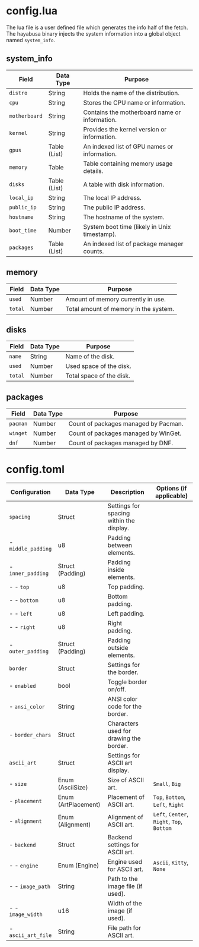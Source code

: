 # config.lua

The lua file is a user defined file which generates the info half of the fetch.\
The hayabusa binary injects the system information into a global object named `system_info`.

## system_info
| Field         | Data Type    | Purpose                                       |
|---------------|--------------|-----------------------------------------------|
| `distro`      | String       | Holds the name of the distribution.           |
| `cpu`         | String       | Stores the CPU name or information.           |
| `motherboard` | String       | Contains the motherboard name or information. |
| `kernel`      | String       | Provides the kernel version or information.   |
| `gpus`        | Table (List) | An indexed list of GPU names or information.  |
| `memory`      | Table        | Table containing memory usage details.        |
| `disks`       | Table (List) | A table with disk information.                |
| `local_ip`    | String       | The local IP address.                         |
| `public_ip`   | String       | The public IP address.                        |
| `hostname`    | String       | The hostname of the system.                   |
| `boot_time`   | Number       | System boot time (likely in Unix timestamp).  |
| `packages`    | Table (List) | An indexed list of package manager counts.    |

## memory
| Field   | Data Type | Purpose                               |
|---------|-----------|---------------------------------------|
| `used`  | Number    | Amount of memory currently in use.    |
| `total` | Number    | Total amount of memory in the system. |

## disks
| Field   | Data Type | Purpose                  |
|---------|-----------|--------------------------|
| `name`  | String    | Name of the disk.        |
| `used`  | Number    | Used space of the disk.  |
| `total` | Number    | Total space of the disk. |

## packages
| Field    | Data Type | Purpose                              |
|----------|-----------|--------------------------------------|
| `pacman` | Number    | Count of packages managed by Pacman. |
| `winget` | Number    | Count of packages managed by WinGet. |
| `dnf`    | Number    | Count of packages managed by DNF.    |

# config.toml

| Configuration      | Data Type           | Description                              | Options (if applicable)                    |
|--------------------|---------------------|------------------------------------------|--------------------------------------------|
| `spacing`          | Struct              | Settings for spacing within the display. |                                            |
| - `middle_padding` | u8                  | Padding between elements.                |                                            |
| - `inner_padding`  | Struct (Padding)    | Padding inside elements.                 |                                            |
| - - `top`          | u8                  | Top padding.                             |                                            |
| - - `bottom`       | u8                  | Bottom padding.                          |                                            |
| - - `left`         | u8                  | Left padding.                            |                                            |
| - - `right`        | u8                  | Right padding.                           |                                            |
| - `outer_padding`  | Struct (Padding)    | Padding outside elements.                |                                            |
| `border`           | Struct              | Settings for the border.                 |                                            |
| - `enabled`        | bool                | Toggle border on/off.                    |                                            |
| - `ansi_color`     | String              | ANSI color code for the border.          |                                            |
| - `border_chars`   | Struct              | Characters used for drawing the border.  |                                            |
| `ascii_art`        | Struct              | Settings for ASCII art display.          |                                            |
| - `size`           | Enum (AsciiSize)    | Size of ASCII art.                       | `Small`, `Big`                             |
| - `placement`      | Enum (ArtPlacement) | Placement of ASCII art.                  | `Top`, `Bottom`, `Left`, `Right`           |
| - `alignment`      | Enum (Alignment)    | Alignment of ASCII art.                  | `Left`, `Center`, `Right`, `Top`, `Bottom` |
| - `backend`        | Struct              | Backend settings for ASCII art.          |                                            |
| - - `engine`       | Enum (Engine)       | Engine used for ASCII art.               | `Ascii`, `Kitty`, `None`                   |
| - - `image_path`   | String              | Path to the image file (if used).        |                                            |
| - - `image_width`  | u16                 | Width of the image (if used).            |                                            |
| - `ascii_art_file` | String              | File path for ASCII art.                 |                                            |
